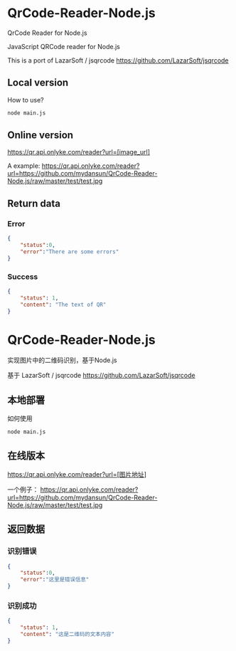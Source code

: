 # QrCode-Reader-Node.js
QrCode Reader for Node.js

JavaScript QRCode reader for Node.js

This is a port of LazarSoft / jsqrcode https://github.com/LazarSoft/jsqrcode

## Local version
How to use?
```sh
node main.js
```
## Online version
https://qr.api.onlyke.com/reader?url=[image_url]

A example: https://qr.api.onlyke.com/reader?url=https://github.com/mydansun/QrCode-Reader-Node.js/raw/master/test/test.jpg

## Return data

### Error

```json
{
	"status":0,
	"error":"There are some errors"
}
```

### Success
```json
{
	"status": 1,
	"content": "The text of QR"
}
```

# QrCode-Reader-Node.js
实现图片中的二维码识别，基于Node.js

基于 LazarSoft / jsqrcode https://github.com/LazarSoft/jsqrcode

## 本地部署
如何使用
```sh
node main.js
```
## 在线版本
https://qr.api.onlyke.com/reader?url=[图片地址]

一个例子： https://qr.api.onlyke.com/reader?url=https://github.com/mydansun/QrCode-Reader-Node.js/raw/master/test/test.jpg

## 返回数据

### 识别错误

```json
{
	"status":0,
	"error":"这里是错误信息"
}
```

### 识别成功
```json
{
	"status": 1,
	"content": "这是二维码的文本内容"
}
```
